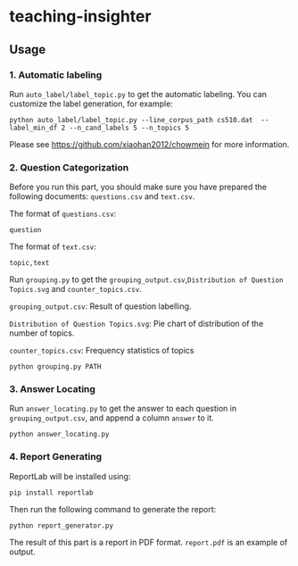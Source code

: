 # teaching-insighter

## Usage

### 1. Automatic labeling

Run `auto_label/label_topic.py` to get the automatic labeling. You can customize the label generation, for example:

`python auto_label/label_topic.py --line_corpus_path cs510.dat  --label_min_df 2 --n_cand_labels 5 --n_topics 5`

Please see https://github.com/xiaohan2012/chowmein for more information.

### 2. Question Categorization

Before you run this part, you should make sure you have prepared the following documents: `questions.csv` and `text.csv`.

The format of `questions.csv`: 
```
question
```

The format of `text.csv`:
```
topic,text
```
Run `grouping.py` to get the `grouping_output.csv`,`Distribution of Question Topics.svg` and `counter_topics.csv`.

`grouping_output.csv`: Result of question labelling.

`Distribution of Question Topics.svg`: Pie chart of distribution of the number of topics.

`counter_topics.csv`: Frequency statistics of topics

```
python grouping.py PATH
```
### 3. Answer Locating

Run `answer_locating.py` to get the answer to each question in `grouping_output.csv`, and append a column `answer` to it.

```
python answer_locating.py
```

### 4. Report Generating

ReportLab will be installed using:

```
pip install reportlab
```

Then run the following command to generate the report:

```
python report_generator.py
```

The result of this part is a report in PDF format.
`report.pdf` is an example of output.
